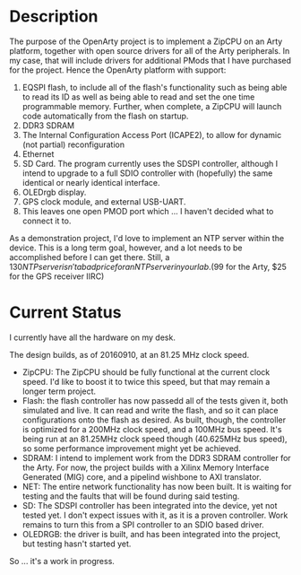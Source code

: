 # Description

The purpose of the OpenArty project is to implement a ZipCPU on an Arty platform, together with open source drivers for all of the Arty peripherals.  In my case, that will include drivers for additional PMods that I have purchased for the project.  Hence the OpenArty platform with support:

1. EQSPI flash, to include all of the flash's functionality such as being able to read its ID as well as being able to read and set the one time programmable memory.  Further, when complete, a ZipCPU will launch code automatically from the flash on startup.
2. DDR3 SDRAM
3. The Internal Configuration Access Port (ICAPE2), to allow for dynamic (not partial) reconfiguration
4. Ethernet
5. SD Card.  The program currently uses the SDSPI controller, although I intend to upgrade to a full SDIO controller with (hopefully) the same identical or nearly identical interface.
6. OLEDrgb display.
7. GPS clock module, and external USB-UART.
8. This leaves one open PMOD port which ... I haven't decided what to connect it to.

As a demonstration project, I'd love to implement an NTP server within the device.  This is a long term goal, however, and a lot needs to be accomplished before I can get there.  Still, a $130 NTP server isn't a bad price for an NTP server in your lab.  ($99 for the Arty, $25 for the GPS receiver IIRC)

# Current Status

I currently have all the hardware on my desk.

The design builds, as of 20160910, at an 81.25 MHz clock speed.

- ZipCPU: The ZipCPU should be fully functional at the current clock speed.  I'd like to boost it to twice this speed, but that may remain a longer term project.
- Flash: the flash controller has now passedd all of the tests given it, both simulated and live.  It can read and write the flash, and so it can place configurations onto the flash as desired.  As built, though, the controller is optimized for a 200MHz clock speed, and a 100MHz bus speed.  It's being run at an 81.25MHz clock speed though (40.625MHz bus speed), so some performance improvement might yet be achieved.
- SDRAM: I intend to implement work from the DDR3 SDRAM controller for the Arty.  For now, the project builds with a Xilinx Memory Interface Generated (MIG) core, and a pipelind wishbone to AXI translator.
- NET: The entire network functionality has now been built.  It is waiting for testing and the faults that will be found during said testing.
- SD: The SDSPI controller has been integrated into the device, yet not tested yet.  I don't expect issues with it, as it is a proven controller.  Work remains to turn this from a SPI controller to an SDIO based driver.
- OLEDRGB: the driver is built, and has been integrated into the project, but testing hasn't started yet.

So ... it's a work in progress.


